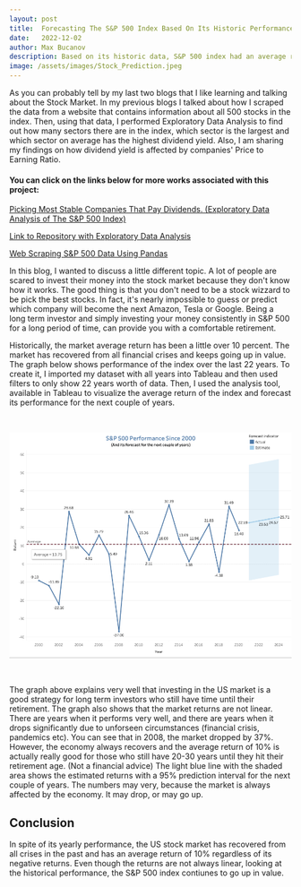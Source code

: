 ```yaml
---
layout: post
title:  Forecasting The S&P 500 Index Based On Its Historic Performance
date:   2022-12-02
author: Max Bucanov
description: Based on its historic data, S&P 500 index had an average return of 10%. This blog post talks about why this index is a great option for long term investors who don't have time to pick individual stocks.
image: /assets/images/Stock_Prediction.jpeg
---
```


As you can probably tell by my last two blogs that I like learning and talking about the Stock Market. In my previous blogs I talked about how I scraped the data from a website that contains information about all 500 stocks in the index. Then, using that data, I performed Exploratory Data Analysis to find out how many sectors there are in the index, which sector is the largest and which sector on average has the highest dividend yield. Also, I am sharing my findings on how dividend yield is affected by companies' Price to Earning Ratio.

#### You can click on the links below for more works associated with this project:

[Picking Most Stable Companies That Pay Dividends. (Exploratory Data Analysis of The S&P 500 Index)](https://maxbucanov.github.io/stat386-projects/2022/11/14/my-project-3.html)

[Link to Repository with Exploratory Data Analysis](https://github.com/maxbucanov/Web-Scraping-Blog/blob/main/S%26P%20500%20Web%20Scraping.ipynb)

[Web Scraping S&P 500 Data Using Pandas](https://maxbucanov.github.io/stat386-projects/2022/10/18/my-project-2.html)

In this blog, I wanted to discuss a little different topic. A lot of people are scared to invest their money into the stock market because they don't know how it works. The good thing is that you don't need to be a stock wizzard to be pick the best stocks. In fact, it's nearly impossible to guess or predict which company will become the next Amazon, Tesla or Google. Being a long term investor and simply investing your money consistently in S&P 500 for a long period of time, can provide you with a comfortable retirement.

Historically, the market average return has been a little over 10 percent. The market has recovered from all financial crises and keeps going up in value. 
The graph below shows performance of the index over the last 22 years. To create it, I imported my dataset with all years into Tableau and then used filters to only show 22 years worth of data. Then, I used the analysis tool, available in Tableau to visualize the average return of the index and forecast its performance for the next couple of years.

<br> 
  <p align="center" >
   <img src= "https://raw.githubusercontent.com/maxbucanov/stat386-projects/main/assets/images/S&P 500 Performance.png" alt="" style="width:700px;"/>
</p>

<br> 
 
The graph above explains very well that investing in the US market is a good strategy for long term investors who still have time until their retirement. The graph also shows that the market returns are not linear. There are years when it performs very well, and there are years when it drops significantly due to unforseen circumstances (financial crisis, pandemics etc). You can see that in 2008, the market dropped by 37%. However, the economy always recovers and the average return of 10% is actually really good for those who still have 20-30 years until they hit their retirement age. (Not a financial advice)
The light blue line with the shaded area shows the estimated returns with a 95% prediction interval for the next couple of years. The numbers may very, because the market is always affected by the economy. It may drop, or may go up. 

## Conclusion
In spite of its yearly performance, the US stock market has recovered from all crises in the past and has an average return of 10% regardless of its negative returns. Even though the returns are not always linear, looking at the historical performance, the S&P 500 index contiunes to go up in value.
